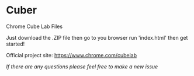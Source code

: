 # Cuber
Chrome Cube Lab Files

Just download the .ZIP file then go to you browser run
'index.html'
then get started!

Official project site: https://www.chrome.com/cubelab

*If there are any questions please feel free to make a new issue*
